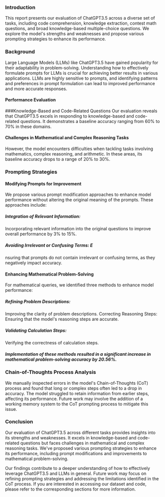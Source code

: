 ### Introduction
This report presents our evaluation of ChatGPT3.5 across a diverse set of tasks, including code comprehension, knowledge extraction, contest math questions, and broad knowledge-based multiple-choice questions. We explore the model's strengths and weaknesses and propose various prompting strategies to enhance its performance.

### Background
Large Language Models (LLMs) like ChatGPT3.5 have gained popularity for their adaptability in problem-solving. Understanding how to effectively formulate prompts for LLMs is crucial for achieving better results in various applications. LLMs are highly sensitive to prompts, and identifying patterns and preferences in prompt formulation can lead to improved performance and more accurate responses.

#### Performance Evaluation
###Knowledge-Based and Code-Related Questions
Our evaluation reveals that ChatGPT3.5 excels in responding to knowledge-based and code-related questions. It demonstrates a baseline accuracy ranging from 60% to 70% in these domains.

#### Challenges in Mathematical and Complex Reasoning Tasks
However, the model encounters difficulties when tackling tasks involving mathematics, complex reasoning, and arithmetic. In these areas, its baseline accuracy drops to a range of 20% to 30%.

### Prompting Strategies
#### Modifying Prompts for Improvement
We propose various prompt modification approaches to enhance model performance without altering the original meaning of the prompts. These approaches include:

##### Integration of Relevant Information:
Incorporating relevant information into the original questions to improve overall performance by 3% to 15%.

##### Avoiding Irrelevant or Confusing Terms: E
nsuring that prompts do not contain irrelevant or confusing terms, as they negatively impact accuracy.

#### Enhancing Mathematical Problem-Solving
For mathematical queries, we identified three methods to enhance model performance:

##### Refining Problem Descriptions: 
Improving the clarity of problem descriptions.
Correcting Reasoning Steps: Ensuring that the model's reasoning steps are accurate.
##### Validating Calculation Steps: 
Verifying the correctness of calculation steps.
##### Implementation of these methods resulted in a significant increase in mathematical problem-solving accuracy by 20.56%.
### Chain-of-Thoughts Process Analysis
We manually inspected errors in the model's Chain-of-Thoughts (CoT) process and found that long or complex steps often led to a drop in accuracy. The model struggled to retain information from earlier steps, affecting its performance. Future work may involve the addition of a working memory system to the CoT prompting process to mitigate this issue.

### Conclusion
Our evaluation of ChatGPT3.5 across different tasks provides insights into its strengths and weaknesses. It excels in knowledge-based and code-related questions but faces challenges in mathematical and complex reasoning tasks. We've proposed various prompting strategies to enhance its performance, including prompt modifications and improvements to mathematical problem-solving.

Our findings contribute to a deeper understanding of how to effectively leverage ChatGPT3.5 and LLMs in general. Future work may focus on refining prompting strategies and addressing the limitations identified in the CoT process. If you are interested in accessing our dataset and code, please refer to the corresponding sections for more information.